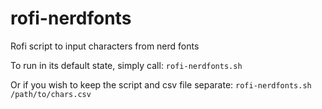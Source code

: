 # rofi-nerdfonts
Rofi script to input characters from nerd fonts

To run in its default state, simply call: `rofi-nerdfonts.sh`

Or if you wish to keep the script and csv file separate: `rofi-nerdfonts.sh /path/to/chars.csv`
